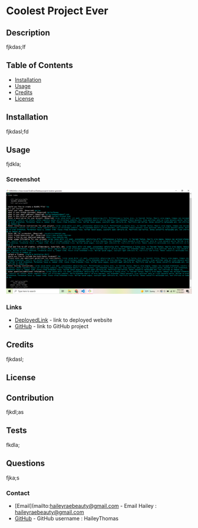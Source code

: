 # Coolest Project Ever

## Description

fjkdas;lf

## Table of Contents

* [Installation](#installation)
* [Usage](#usage)
* [Credits](#credits)
* [License](#license)

## Installation

fjkdasl;fd

## Usage

fjdkla;

### Screenshot

![Screenshot](./assets/screenshot.png)

### Links

* [DeployedLink](fjdkas;l) - link to deployed website
* [GitHub](jfdkals;f) - link to GitHub project

## Credits

fjkdasl;

## License

## Contribution

fjkdl;as

## Tests

fkdla;

## Questions

fjka;s

### Contact

* [Email](mailto:haileyraebeauty@gmail.com - Email Hailey : haileyraebeauty@gmail.com
* [GitHub](https://github.com/HaileyThomas) - GitHub username : HaileyThomas

